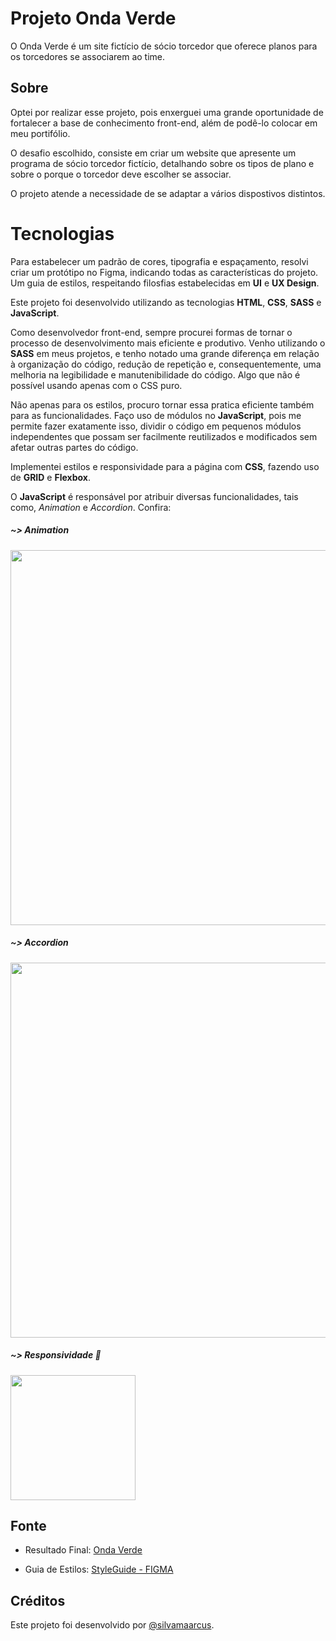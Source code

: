 # Projeto Onda Verde

O Onda Verde é um site fictício de sócio torcedor que oferece planos para os torcedores se associarem ao time.

## Sobre

Optei por realizar esse projeto, pois enxerguei uma grande oportunidade de fortalecer a base de conhecimento front-end, além de podê-lo colocar em meu portifólio.

O desafio escolhido, consiste em criar um website que apresente um programa de sócio torcedor fictício, detalhando sobre os tipos de plano e sobre o porque o torcedor deve escolher se associar.

O projeto atende a necessidade de se adaptar a vários dispostivos distintos.

# Tecnologias

Para estabelecer um padrão de cores, tipografia e espaçamento, resolvi criar um protótipo no Figma, indicando todas as características do projeto. Um guia de estilos, respeitando filosfias estabelecidas em **UI** e **UX Design**.

Este projeto foi desenvolvido utilizando as tecnologias **HTML**, **CSS**, **SASS** e **JavaScript**.

Como desenvolvedor front-end, sempre procurei formas de tornar o processo de desenvolvimento mais eficiente e produtivo. Venho utilizando o **SASS** em meus projetos, e tenho notado uma grande diferença em relação à organização do código, redução de repetição e, consequentemente, uma melhoria na legibilidade e manutenibilidade do código. Algo que não é possível usando apenas com o CSS puro.

Não apenas para os estilos, procuro tornar essa pratica eficiente também para as funcionalidades. Faço uso de módulos no **JavaScript**, pois me permite fazer exatamente isso, dividir o código em pequenos módulos independentes que possam ser facilmente reutilizados e modificados sem afetar outras partes do código.

Implementei estilos e responsividade para a página com **CSS**, fazendo uso de **GRID** e **Flexbox**.

O **JavaScript** é responsável por atribuir diversas funcionalidades, tais como, <i>Animation</i> e <i>Accordion</i>. Confira:

##### ~> Animation
<img src="https://user-images.githubusercontent.com/75142775/230756083-22d02ceb-6429-4b15-ac06-d1b939915ab4.gif" width = "600px"/>

##### ~> Accordion
<img src="https://user-images.githubusercontent.com/75142775/230755884-8f78dbad-478a-4371-a006-3973e2e1ec81.gif" width = "600px"/>


##### ~> Responsividade 📱
<img src="https://user-images.githubusercontent.com/75142775/230756201-eaba45a7-7809-461e-a1b8-a44c94e95ffe.gif" width = "200px"/>

## Fonte
- Resultado Final: [Onda Verde](https://ondaverdesocio.vercel.app/)

- Guia de Estilos: [StyleGuide - FIGMA](https://www.figma.com/file/Kidl2iZjmVK8xKUNUFX9yT/Wireframes---Onda-Verde?node-id=302%3A296&t=qV4WbHanhhifw6rK-1)

## Créditos
Este projeto foi desenvolvido por [@silvamaarcus](https://github.com/silvamaarcus).